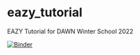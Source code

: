 # eazy_tutorial
EAZY Tutorial for DAWN Winter School 2022

[![Binder](https://mybinder.org/badge_logo.svg)](https://mybinder.org/v2/gh/claragimenez/eazy_tutorial/HEAD)



